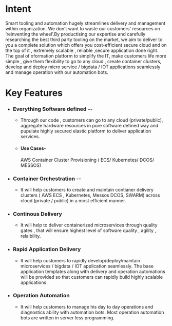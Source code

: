 # Intent

Smart tooling and automation hugely streamlines delivery and management within organization. We don’t want to waste our customers' resources on ‘reinventing the wheel’.By productising our expertise and carefully researching the best third party tooling on the market, we aim to deliver to you a complete solution which offers you cost-efficient secure cloud and on the top of it , extremely scalable , reliable ,secure application done right. The goal of xformation platform to simplify the IT, make customers life more simple , give them flexibility to go to any cloud , create container clusters, develop and deploy micro service / bigdata / IOT applications seamlessly and manage operation with our automation bots.

# Key Features

* ### Everything Software defined --

  * Through our code , customers can go to any cloud \(private/public\), aggregate hardware resources in pure software defined way and pupulate highly secured elastic platform to deliver application services.
  * #### Use Cases-

    AWS Container Cluster Provisioning \( ECS/ Kubernetes/ DCOS/ MESSOS\)

    #### 
* ### Container Orchestration --

  * It will help customers to create  and maintain contianer delivery clusters \( AWS ECS , Kubernetes, Messos DCOS, SWARM\) across cloud \(private / public\) in a most efficient manner.
* ### Continous Delivery

  * It  will help to deliver containerized microservices through quality gates , that will ensure highest level of software quality , agility , relaibility.
* ### Rapid Application Delivery

  * It will help customers to rapidly develop/deploy/maintain microservices / bigdata / IOT application seamlessly. The base application templates along with delivery and operation automations will be provided so that customers can rapidly build highly scalable applications.
* ### Operation Automation

  * It will help customers to  manage his day to day operations and diagnostics ability with automation bots. Most operation automation bots are written in server less programming.



